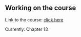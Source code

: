 ## Working on the course

Link to the course: [click here](https://learning-oreilly-com.lcpl.idm.oclc.org/videos/vue-the/9781788992817/)

Currently: Chapter 13